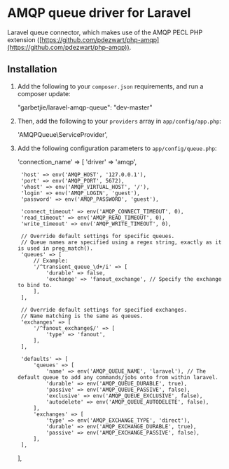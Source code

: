 # AMQP queue driver for Laravel

Laravel queue connector, which makes use of the AMQP PECL PHP extension ([https://github.com/pdezwart/php-amqp](https://github.com/pdezwart/php-amqp)).

## Installation

1. Add the following to your `composer.json` requirements, and run a composer update:


    "garbetjie/laravel-amqp-queue": "dev-master"

2. Then, add the following to your `providers` array in `app/config/app.php`:


    'AMQPQueue\ServiceProvider',
    
3. Add the following configuration parameters to `app/config/queue.php`:


    'connection_name' => [
        'driver' => 'amqp',
        
        'host' => env('AMQP_HOST', '127.0.0.1'),
        'port' => env('AMQP_PORT', 5672),
        'vhost' => env('AMQP_VIRTUAL_HOST', '/'),
        'login' => env('AMQP_LOGIN', 'guest'),
        'password' => env('AMQP_PASSWORD', 'guest'),
        
        'connect_timeout' => env('AMQP_CONNECT_TIMEOUT', 0),
        'read_timeout' => env('AMQP_READ_TIMEOUT', 0),
        'write_timeout' => env('AMQP_WRITE_TIMEOUT', 0),
        
        // Override default settings for specific queues.
        // Queue names are specified using a regex string, exactly as it is used in preg_match().
        'queues' => [
            // Example:
            '/^transient_queue_\d+/i' => [
                'durable' => false,
                'exchange' => 'fanout_exchange', // Specify the exchange to bind to.
            ],
        ],
        
        // Override default settings for specified exchanges.
        // Name matching is the same as queues.
        'exchanges' => [
            '/^fanout_exchange$/' => [
                'type' => 'fanout',
            ],
        ],
        
        'defaults' => [
            'queues' => [
                'name' => env('AMQP_QUEUE_NAME', 'laravel'), // The default queue to add any commands/jobs onto from within laravel.
                'durable' => env('AMQP_QUEUE_DURABLE', true),
                'passive' => env('AMQP_QUEUE_PASSIVE', false),
                'exclusive' => env('AMQP_QUEUE_EXCLUSIVE', false),
                'autodelete' => env('AMQP_QUEUE_AUTODELETE', false),
            ],
            'exchanges' => [
                'type' => env('AMQP_EXCHANGE_TYPE', 'direct'),
                'durable' => env('AMQP_EXCHANGE_DURABLE', true),
                'passive' => env('AMQP_EXCHANGE_PASSIVE', false),
            ],
        ],
    ],
